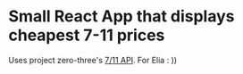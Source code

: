 # Small React App that displays cheapest 7-11 prices

Uses project zero-three's [7/11 API](https://projectzerothree.info/api.html).
For Elia : ))

